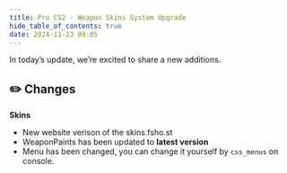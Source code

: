 ```yaml
---
title: Pro CS2 - Weapon Skins System Upgrade
hide_table_of_contents: true
date: 2024-11-23 09:05
---
```


In today’s update, we’re excited to share a new additions.<br/>

## ✏️  Changes
**Skins**
- New website verison of the skins.fsho.st
- WeaponPaints has been updated to **latest version**
- Menu has been changed, you can change it yourself by `css_menus` on console. 
